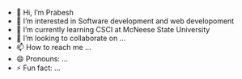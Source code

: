 - 👋 Hi, I’m Prabesh
- 👀 I’m interested in Software development and web developoment 
- 🌱 I’m currently learning CSCI at McNeese State University
- 💞️ I’m looking to collaborate on ...
- 📫 How to reach me ...
- 😄 Pronouns: ...
- ⚡ Fun fact: ...

<!---
Prabesh7777/Prabesh7777 is a ✨ special ✨ repository because its `README.md` (this file) appears on your GitHub profile.
You can click the Preview link to take a look at your changes.
--->
